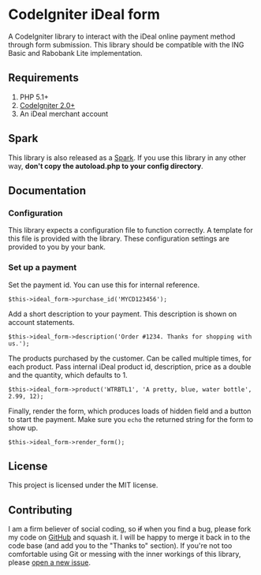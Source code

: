 CodeIgniter iDeal form
======================
A CodeIgniter library to interact with the iDeal online payment method through form submission. This library should be compatible with the ING Basic and Rabobank Lite implementation.

Requirements
------------
1. PHP 5.1+
2. [CodeIgniter 2.0+](http://codeigniter.com)
3. An iDeal merchant account

Spark
-------------
This library is also released as a [Spark](http://getsparks.org). If you use this library in any other way, **don't copy the autoload.php to your config directory**.

Documentation
-------------

### Configuration
This library expects a configuration file to function correctly. A template for this file is provided with the library. These configuration settings are provided to you by your bank.

### Set up a payment

Set the payment id. You can use this for internal reference.

    $this->ideal_form->purchase_id('MYCD123456');

Add a short description to your payment. This description is shown on account statements.

    $this->ideal_form->description('Order #1234. Thanks for shopping with us.');
    
The products purchased by the customer. Can be called multiple times, for each product. Pass internal iDeal product id, description, price as a double and the quantity, which defaults to 1.

    $this->ideal_form->product('WTRBTL1', 'A pretty, blue, water bottle', 2.99, 12);
    
Finally, render the form, which produces loads of hidden field and a button to start the payment. Make sure you `echo` the returned string for the form to show up.

	$this->ideal_form->render_form();

License
-------

This project is licensed under the MIT license.

Contributing
------------
I am a firm believer of social coding, so <strike>if</strike> when you find a bug, please fork my code on [GitHub](http://github.com/joelcox/codeigniter-ideal-form) and squash it. I will be happy to merge it back in to the code base (and add you to the "Thanks to" section). If you're not too comfortable using Git or messing with the inner workings of this library, please [open a new issue](http://github.com/joelcox/codeigniter-ideal-form/issues). 